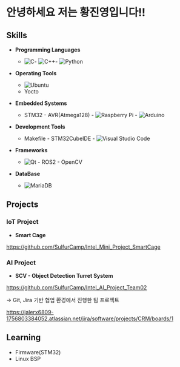 # 안녕하세요 저는 황진영입니다!!

## Skills

- **Programming Languages**
  - ![C](https://img.shields.io/badge/C-A8B9CC?style=for-the-badge&logo=c&logoColor=white)- ![C++](https://img.shields.io/badge/C%2B%2B-00599C?style=for-the-badge&logo=c%2B%2B&logoColor=white)- ![Python](https://img.shields.io/badge/Python-3776AB?style=for-the-badge&logo=python&logoColor=white)

- **Operating Tools**
  - ![Ubuntu](https://img.shields.io/badge/Ubuntu-E95420?style=for-the-badge&logo=ubuntu&logoColor=white)
  - Yocto

- **Embedded Systems**
  - STM32 - AVR(Atmega128) - ![Raspberry Pi](https://img.shields.io/badge/Raspberry%20Pi-A22846?style=for-the-badge&logo=raspberry-pi&logoColor=white) - ![Arduino](https://img.shields.io/badge/Arduino-00979D?style=for-the-badge&logo=arduino&logoColor=white)

- **Development Tools**
  - Makefile - STM32CubeIDE - ![Visual Studio Code](https://img.shields.io/badge/Visual%20Studio%20Code-007ACC?style=for-the-badge&logo=visual-studio-code&logoColor=white)

- **Frameworks**
  - ![Qt](https://img.shields.io/badge/Qt-41CD52?style=for-the-badge&logo=qt&logoColor=white) - ROS2 - OpenCV

- **DataBase**
  - ![MariaDB](https://img.shields.io/badge/MariaDB-003545?style=for-the-badge&logo=mariadb&logoColor=white)

##  Projects

###  IoT Project
- **Smart Cage**


https://github.com/SulfurCamp/Intel_Mini_Project_SmartCage

###  AI Project
- **SCV - Object Detection Turret System**


https://github.com/SulfurCamp/Intel_AI_Project_Team02


→ Git, Jira 기반 협업 환경에서 진행한 팀 프로젝트


https://jalerx6809-1756803384052.atlassian.net/jira/software/projects/CRM/boards/1

##  Learning

- Firmware(STM32)
- Linux BSP
